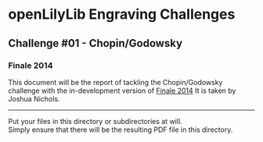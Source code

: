 # openLilyLib Engraving Challenges

## Challenge #01 - Chopin/Godowsky

### Finale 2014
This document will be the report of tackling the Chopin/Godowsky challenge
with the in-development version of
[Finale 2014](http://www.finalemusic.com/blog/finale-2014-is-here/)
It is taken by Joshua Nichols.

---

Put your files in this directory or subdirectories at will.  
Simply ensure that there will be the resulting PDF file in this directory.
